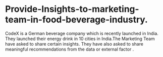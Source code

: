 # Provide-Insights-to-marketing-team-in-food-beverage-industry.
 CodeX is a German beverage company which is recently launched in India. They launched their energy drink in 10 cities in India.The Marketing Team have asked to share certain insights. They have also asked to share meaningful recommendations from the data or external factor .
